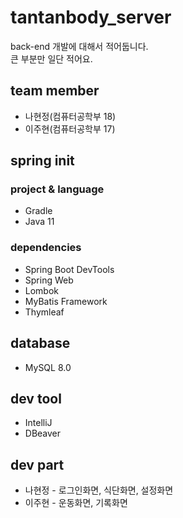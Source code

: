 # tantanbody_server
back-end 개발에 대해서 적어둡니다.   
큰 부분만 일단 적어요.

## team member
* 나현정(컴퓨터공학부 18)
* 이주현(컴퓨터공학부 17)

## spring init
### project & language
* Gradle
* Java 11
### dependencies
* Spring Boot DevTools
* Spring Web
* Lombok
* MyBatis Framework
* Thymleaf

## database
* MySQL 8.0

## dev tool
* IntelliJ
* DBeaver

## dev part
* 나현정 - 로그인화면, 식단화면, 설정화면
* 이주현 - 운동화면, 기록화면
